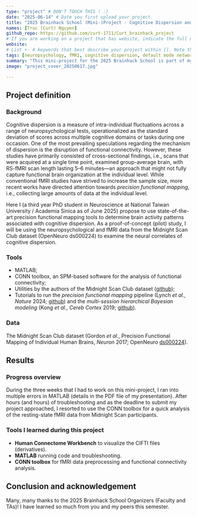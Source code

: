 ```yaml
---
type: "project" # DON'T TOUCH THIS ! :)
date: "2025-06-14" # Date you first upload your project.
title: "2025 Brainhack School (Mini-)Project - Cognitive Dispersion and Its Neural Correlates"
names: [Truc (Curt) Nguyen]
github_repo: https://github.com/curt-1711/Curt_brainhack_project
# If you are working on a project that has website, indicate the full url including "https://" below or leave it empty.
website:
# List +- 4 keywords that best describe your project within []. Note that the project summary also involves a number of key words. Those are listed on top of the [github repository](https://github.com/PSY6983-2021/project_template), click `manage topics`.
tags: [neuropsychology, fMRI, cognitive dispersion, default mode network]
summary: "This mini-project for the 2025 Brainhack School is part of my PhD dissertation on Late-Life Cognitive Heterogeneity, where I examine the neural correlates of cognitive dispersion -- a measure of within-individual variability -- using neuropsychological and fMRI data from the Midnight Scan Club dataset (OpenNeuro ds000224)."
image: "project_cover_20250617.jpg"

---
```


<!-- This is an html comment and this won't appear in the rendered page. You are now editing the "content" area, the core of your description. Everything that you can do in markdown is allowed below. We added a couple of comments to guide your through documenting your progress. -->

## Project definition

### Background

Cognitive dispersion is a measure of intra-individual fluctuations
across a range of neuropsychological tests, operationalized as the
standard deviation of scores across multiple cognitive domains or tasks
during one occasion. One of the most prevailing speculations regarding
the mechanism of dispersion is the disruption of functional
connectivity. However, these studies have primarily consisted of
cross-sectional findings, i.e., scans that were acquired at a single
time point, examined group-average brain, with RS-fMRI scan length
lasting 5–6 minutes—an approach that might not fully capture functional
brain organization at the individual level. While conventional fMRI
studies have strived to increase the sample size, more recent works have
directed attention towards *precision functional mapping*, i.e.,
collecting large amounts of data at the individual level.

Here I (a third year PhD student in Neuroscience at National Taiwan
University / Academia Sinica as of June 2025) propose to use
state-of-the-art precision functional mapping tools to determine brain
activity patterns associated with cognitive dispersion. As a
proof-of-concept (pilot) study, I will be using the neuropsychological
and fMRI data from the Midnight Scan Club dataset (OpenNeuro ds000224)
to examine the neural correlates of cognitive dispersion.

### Tools

-   MATLAB;
-   CONN toolbox, an SPM-based software for the analysis of functional
    connectivity;
-   Utilities by the authors of the Midnight Scan Club dataset
    ([github](https://github.com/MidnightScanClub/MSCcodebase/tree/master));
-   Tutorials to run the *precision functional mapping* pipeline (Lynch
    *et al., Nature* 2024;
    [github](https://github.com/cjl2007/PFM-Depression/tree/main)) and
    the *multi-session hierarchical Bayesian modeling* (Kong *et al.,
    Cereb Cortex* 2019;
    [github](https://github.com/ThomasYeoLab/CBIG/tree/master/stable_projects/brain_parcellation/Kong2019_MSHBM)).

### Data

The Midnight Scan Club dataset (Gordon *et al.*, Precision Functional
Mapping of Individual Human Brains, *Neuron* 2017; OpenNeuro
[ds000224](https://openneuro.org/datasets/ds000224/versions/1.0.4)).

## Results

### Progress overview

During the three weeks that I had to work on this mini-project, I ran
into multiple errors in MATLAB (details in the PDF file of my
presentation). After hours (and hours) of troubleshooting and as the
deadline to submit my project approached, I resorted to use the CONN
toolbox for a quick analysis of the resting-state fMRI data from
Midnight Scan participants.

### Tools I learned during this project

-   **Human Connectome Workbench** to visualize the CIFTI files
    (derivatives).
-   **MATLAB** running code and troubleshooting.
-   **CONN toolbox** for fMRI data preprocessing and functional
    connectivity analysis.

## Conclusion and acknowledgement

Many, many thanks to the 2025 Brainhack School Organizers (Faculty and
TAs)! I have learned so much from you and my peers this semester.
